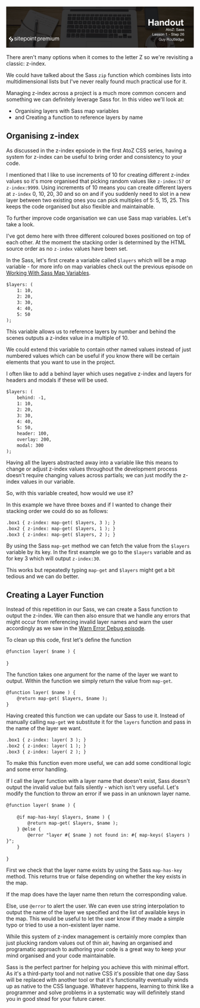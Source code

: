 ![](headings/1.26.png)

There aren't many options when it comes to the letter Z so we're
revisiting a classic: z-index.

We could have talked about the Sass `zip` function which combines lists
into multidimensional lists but I've never really found much practical
use for it.

Managing z-index across a project is a much more common concern and
something we can definitely leverage Sass for. In this video we'll look
at:

* Organising layers with Sass map variables
* and Creating a function to reference layers by name

## Organising z-index

As discussed in the z-index epsiode in the first AtoZ CSS series, having
a system for z-index can be useful to bring order and consistency to
your code.

I mentioned that I like to use increments of 10 for creating different
z-index values so it's more organised that picking random values like
`z-index:57` or `z-index:9999`. Using increments of 10 means you can
create different layers at `z-index` 0, 10, 20, 30 and so on and if you
suddenly need to slot in a new layer between two existing ones you can
pick multiples of 5: 5, 15, 25. This keeps the code organised but also
flexible and maintainable.

To further improve code organisation we can use Sass map variables.
Let's take a look.

I've got demo here with three different coloured boxes positioned on top
of each other. At the moment the stacking order is determined by the
HTML source order as no `z-index` values have been set.

In the Sass, let's first create a variable called `$layers` which will
be a map variable - for more info on map variables check out the
previous episode on [Working With Sass Map Variables](#).

	$layers: (
		1: 10,
		2: 20,
		3: 30,
		4: 40,
		5: 50
	);

This variable allows us to reference layers by number and behind the
scenes outputs a z-index value in a multiple of 10.

We could extend this variable to contain other named values instead of
just numbered values which can be useful if you know there will be
certain elements that you want to use in the project.

I often like to add a behind layer which uses negative z-index and
layers for headers and modals if these will be used.

	$layers: (
		behind: -1,
		1: 10,
		2: 20,
		3: 30,
		4: 40,
		5: 50,
		header: 100,
		overlay: 200,
		modal: 300
	);

Having all the layers abstracted away into a variable like this means
to change or adjust z-index values throughout the development process
doesn't require changing values across partials; we can just modify the
z-index values in our variable.

So, with this variable created, how would we use it?

In this example we have three boxes and if I wanted to change their
stacking order we could do so as follows:

	.box1 { z-index: map-get( $layers, 3 ); }
	.box2 { z-index: map-get( $layers, 1 ); }
	.box3 { z-index: map-get( $layers, 2 ); }

By using the Sass `map-get` method we can fetch the value from the
`$layers` variable by its key. In the first example we go to the
`$layers` variable and as for key 3 which will output `z-index:30`.

This works but repeatedly typing `map-get` and `$layers` might get a bit
tedious and we can do better.

## Creating a Layer Function

Instead of this repetition in our Sass, we can create a Sass function to
output the z-index. We can then also ensure that we handle any errors
that might occur from referencing invalid layer names and warn the user
accordingly as we saw in the [Warn Error Debug episode](#).

To clean up this code, first let's define the function

	@function layer( $name ) {

	}

The function takes one argument for the name of the layer we want to
output. Within the function we simply return the value from `map-get`.

	@function layer( $name ) {
		@return map-get( $layers, $name );
	}

Having created this function we can update our Sass to use it. Instead
of manually calling `map-get` we substitute it for the `layers`
function and pass in the name of the layer we want.

	.box1 { z-index: layer( 3 ); }
	.box2 { z-index: layer( 1 ); }
	.box3 { z-index: layer( 2 ); }

To make this function even more useful, we can add some conditional
logic and some error handling.

If I call the layer function with a layer name that doesn't exist, Sass
doesn't output the invalid value but fails silently - which isn't very
useful. Let's modify the function to throw an error if we pass in an
unknown layer name.

	@function layer( $name ) {

		@if map-has-key( $layers, $name ) {
			@return map-get( $layers, $name );
		} @else {
			@error "layer #{ $name } not found in: #{ map-keys( $layers ) }";
		}

	}

First we check that the layer name exists by using the Sass
`map-has-key` method. This returns true or false depending on whether
the key exists in the map. 

If the map does have the layer name then return the corresponding value.

Else, use `@error` to alert the user. We can even use string
interpolation to output the name of the layer we specified and the list
of available keys in the map. This would be useful to let the user know
if they made a simple typo or tried to use a non-existent layer name.

While this system of z-index management is certainly more complex than
just plucking random values out of thin air, having an organised and
programatic approach to authoring your code is a great way to keep your
mind organised and your code maintainable. 

Sass is the perfect partner for helping you achieve this with minimal
effort. As it's a third-party tool and not native CSS it's possible that
one day Sass will be replaced with another tool or that it's
functionality eventually winds up as native to the CSS language.
Whatever happens, learning to think like a programmer and solve problems
in a systematic way will definitely stand you in good stead for your
future career.
